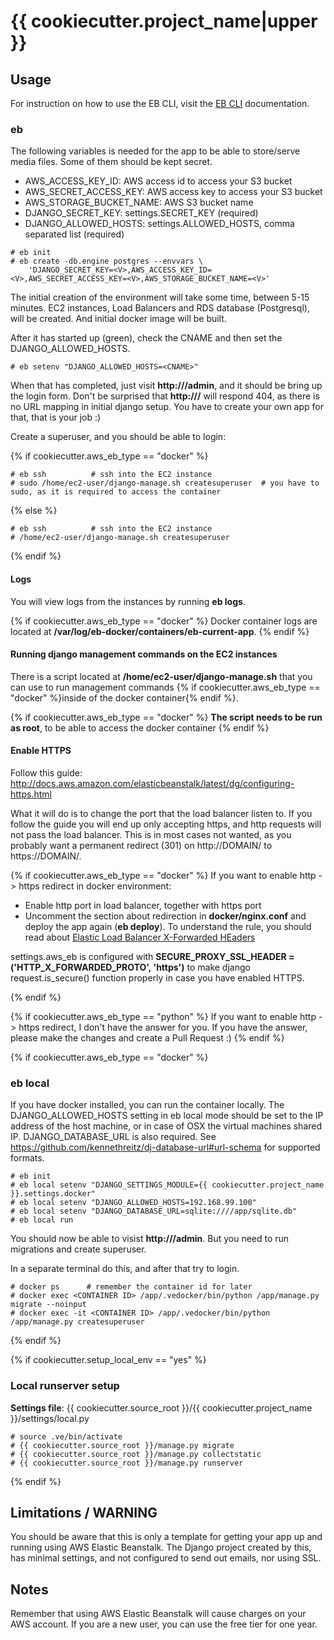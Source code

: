 # {{ cookiecutter.project_name|upper }}

## Usage

For instruction on how to use the EB CLI, visit the 
[EB CLI](http://docs.aws.amazon.com/elasticbeanstalk/latest/dg/eb-cli3.html) documentation.

### eb

The following variables is needed for the app to be able to store/serve media files. Some of them should be kept
secret.

* AWS_ACCESS_KEY_ID:       AWS access id to access your S3 bucket
* AWS_SECRET_ACCESS_KEY:   AWS access key to access your S3 bucket
* AWS_STORAGE_BUCKET_NAME: AWS S3 bucket name
* DJANGO_SECRET_KEY:       settings.SECRET_KEY (required)
* DJANGO_ALLOWED_HOSTS:    settings.ALLOWED_HOSTS, comma separated list (required)

```
# eb init
# eb create -db.engine postgres --envvars \
    'DJANGO_SECRET_KEY=<V>,AWS_ACCESS_KEY_ID=<V>,AWS_SECRET_ACCESS_KEY=<V>,AWS_STORAGE_BUCKET_NAME=<V>'
```

The initial creation of the environment will take some time, between 5-15 minutes. EC2 instances, Load Balancers and
RDS database (Postgresql), will be created. And initial docker image will be built.

After it has started up (green), check the CNAME and then set the DJANGO_ALLOWED_HOSTS.

```
# eb setenv "DJANGO_ALLOWED_HOSTS=<CNAME>"
```

When that has completed, just visit **http://<CNAME>/admin**, and it should be bring up the login form. Don't be
surprised that **http://<CNAME>/** will respond 404, as there is no URL mapping in initial django setup. You have to 
create your own app for that, that is your job :)

Create a superuser, and you should be able to login:

{% if cookiecutter.aws_eb_type == "docker" %}
```
# eb ssh          # ssh into the EC2 instance
# sudo /home/ec2-user/django-manage.sh createsuperuser  # you have to sudo, as it is required to access the container
```
{% else %}
```
# eb ssh          # ssh into the EC2 instance
# /home/ec2-user/django-manage.sh createsuperuser
```
{% endif %}

#### Logs

You will view logs from the instances by running **eb logs**. 

{% if cookiecutter.aws_eb_type == "docker" %}
Docker container logs are located at **/var/log/eb-docker/containers/eb-current-app**.
{% endif %}


#### Running django management commands on the EC2 instances

There is a script located at **/home/ec2-user/django-manage.sh** that you can use to run management commands
{% if cookiecutter.aws_eb_type == "docker" %}inside of the docker container{% endif %}.

{% if cookiecutter.aws_eb_type == "docker" %}
**The script needs to be run as root**, to be able to access the docker container
{% endif %}


#### Enable HTTPS

Follow this guide: http://docs.aws.amazon.com/elasticbeanstalk/latest/dg/configuring-https.html

What it will do is to change the port that the load balancer listen to. If you follow the guide you will
end up only accepting https, and http requests will not pass the load balancer. This is in most cases
not wanted, as you probably want a permanent redirect (301) on http://DOMAIN/ to https://DOMAIN/.

{% if cookiecutter.aws_eb_type == "docker" %}
If you want to enable http -> https redirect in docker environment:

* Enable http port in load balancer, together with https port
* Uncomment the section about redirection in **docker/nginx.conf** and deploy the app again (**eb deploy**).
  To understand the rule, you should read about [Elastic Load Balancer X-Forwarded HEaders](http://docs.aws.amazon.com/ElasticLoadBalancing/latest/DeveloperGuide/x-forwarded-headers.html#x-forwarded-proto)

settings.aws_eb is configured with **SECURE_PROXY_SSL_HEADER = ('HTTP_X_FORWARDED_PROTO', 'https')** to make
django request.is_secure() function properly in case you have enabled HTTPS. 

{% endif %}

{% if cookiecutter.aws_eb_type == "python" %}
If you want to enable http -> https redirect, I don't have the answer for you. If you have the answer, please
make the changes and create a Pull Request :)
{% endif %}

{% if cookiecutter.aws_eb_type == "docker" %}
### eb local

If you have docker installed, you can run the container locally. The DJANGO_ALLOWED_HOSTS setting in eb local mode 
should be set to the IP address of the host machine, or in case of OSX the virtual machines shared IP. 
DJANGO_DATABASE_URL is also required. See https://github.com/kennethreitz/dj-database-url#url-schema for supported 
formats.

```
# eb init
# eb local setenv "DJANGO_SETTINGS_MODULE={{ cookiecutter.project_name }}.settings.docker"
# eb local setenv "DJANGO_ALLOWED_HOSTS=192.168.99.100"
# eb local setenv "DJANGO_DATABASE_URL=sqlite:////app/sqlite.db"
# eb local run
```

You should now be able to visist **http://<IP>/admin**. But you need to run migrations and create superuser.

In a separate terminal do this, and after that try to login.

```
# docker ps      # remember the container id for later
# docker exec <CONTAINER ID> /app/.vedocker/bin/python /app/manage.py migrate --noinput
# docker exec -it <CONTAINER ID> /app/.vedocker/bin/python /app/manage.py createsuperuser
```
{% endif %}

{% if cookiecutter.setup_local_env == "yes" %}
### Local runserver setup

**Settings file**: {{ cookiecutter.source_root }}/{{ cookiecutter.project_name }}/settings/local.py

```
# source .ve/bin/activate
# {{ cookiecutter.source_root }}/manage.py migrate
# {{ cookiecutter.source_root }}/manage.py collectstatic
# {{ cookiecutter.source_root }}/manage.py runserver
```

{% endif %}


## Limitations / WARNING

You should be aware that this is only a template for getting your app up and running using AWS Elastic Beanstalk.
The Django project created by this, has minimal settings, and not configured to send out emails, nor using SSL.


## Notes

Remember that using AWS Elastic Beanstalk will cause charges on your AWS account. If you are a new user, you can use
the free tier for one year.
